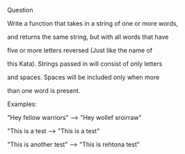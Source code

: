 Question

Write a function that takes in a string of one or more words,

and returns the same string, but with all words that have

five or more letters reversed (Just like the name of

this Kata). Strings passed in will consist of only letters 

and spaces. Spaces will be included only when more

than one word is present.

Examples:

"Hey fellow warriors"  --> "Hey wollef sroirraw" 

"This is a test        --> "This is a test" 

"This is another test" --> "This is rehtona test"

